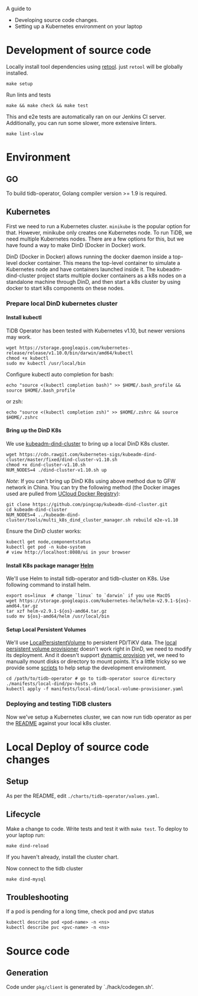 A guide to

  * Developing source code changes.
  * Setting up a Kubernetes environment on your laptop

# Development of source code

Locally install tool dependencies using [retool](https://github.com/twitchtv/retool). just `retool` will be globally installed.

    make setup

Run lints and tests

    make && make check && make test

This and e2e tests are automatically ran on our Jenkins CI server.
Additionally, you can run some slower, more extensive linters.

    make lint-slow


# Environment

## GO

To build tidb-operator, Golang compiler version >= 1.9 is required.

## Kubernetes

First we need to run a Kubernetes cluster. `minikube` is the popular option for that. However, minikube only creates one Kubernetes node. To run TiDB, we need multiple Kubernetes nodes. There are a few options for this, but we have found a way to make DinD (Docker in Docker) work.

DinD (Docker in Docker) allows running the docker daemon inside a top-level docker container. This means the top-level container to simulate a Kubernetes node and have containers launched inside it. The kubeadm-dind-cluster project starts multiple docker containers as a k8s nodes on a standalone machine through DinD, and then start a k8s cluster by using docker to start k8s components on these nodes.


### Prepare local DinD kubernetes cluster

#### Install kubectl

TiDB Operator has been tested with Kubernetes v1.10, but newer versions may work.

	wget https://storage.googleapis.com/kubernetes-release/release/v1.10.0/bin/darwin/amd64/kubectl
	chmod +x kubectl
	sudo mv kubectl /usr/local/bin

Configure kubectl auto completion for bash:

    echo "source <(kubectl completion bash)" >> $HOME/.bash_profile && source $HOME/.bash_profile

or zsh:

    echo "source <(kubectl completion zsh)" >> $HOME/.zshrc && source $HOME/.zshrc

#### Bring up the DinD K8s

We use [kubeadm-dind-cluster](https://github.com/kubernetes-sigs/kubeadm-dind-cluster) to bring up a local DinD K8s cluster.

	wget https://cdn.rawgit.com/kubernetes-sigs/kubeadm-dind-cluster/master/fixed/dind-cluster-v1.10.sh
	chmod +x dind-cluster-v1.10.sh
	NUM_NODES=4 ./dind-cluster-v1.10.sh up

*Note*: If you can't bring up DinD K8s using above method due to GFW network in China. You can try the following method (the Docker images used are pulled from [UCloud Docker Registry](https://docs.ucloud.cn/compute/uhub/index)):

	git clone https://github.com/pingcap/kubeadm-dind-cluster.git
	cd kubeadm-dind-cluster
	NUM_NODES=4 ../kubeadm-dind-cluster/tools/multi_k8s_dind_cluster_manager.sh rebuild e2e-v1.10

Ensure the DinD cluster works:

    kubectl get node,componentstatus
    kubectl get pod -n kube-system
    # view http://localhost:8080/ui in your browser

#### Install K8s package manager [Helm](https://helm.sh)

We'll use Helm to install tidb-operator and tidb-cluster on K8s. Use following command to install helm.

	export os=linux  # change `linux` to `darwin` if you use MacOS
	wget https://storage.googleapis.com/kubernetes-helm/helm-v2.9.1-${os}-amd64.tar.gz
	tar xzf helm-v2.9.1-${os}-amd64.tar.gz
	sudo mv ${os}-amd64/helm /usr/local/bin

#### Setup Local Persistent Volumes

We'll use [LocalPersistentVolume](https://kubernetes.io/docs/concepts/storage/volumes/#local) to persistent PD/TiKV data. The [local persistent volume provisioner](https://github.com/kubernetes-incubator/external-storage/tree/master/local-volume) doesn't work right in DinD, we need to modify its deployment. And it doesn't support [dynamic provision](https://github.com/kubernetes/community/pull/1914) yet, we need to manually mount disks or directory to mount points. It's a little tricky so we provide some [scripts](../manifests/local-dind) to help setup the development environment.

    cd /path/to/tidb-operator # go to tidb-operator source directory
    ./manifests/local-dind/pv-hosts.sh
	kubectl apply -f manifests/local-dind/local-volume-provisioner.yaml


### Deploying and testing TiDB clusters

Now we've setup a Kubernetes cluster, we can now run tidb operator as per the [README](../README.md) against your local k8s cluster.


# Local Deploy of source code changes

## Setup

As per the README, edit `./charts/tidb-operator/values.yaml`.

## Lifecycle

Make a change to code. Write tests and test it with `make test`. To deploy to your laptop run:

    make dind-reload

If you haven't already, install the cluster chart.

Now connect to the tidb cluster

    make dind-mysql

## Troubleshooting

If a pod is pending for a long time, check pod and pvc status

	kubectl describe pod <pod-name> -n <ns>
	kubectl describe pvc <pvc-name> -n <ns>


# Source code

## Generation

Code under `pkg/client` is generated by `./hack/codegen.sh'.
